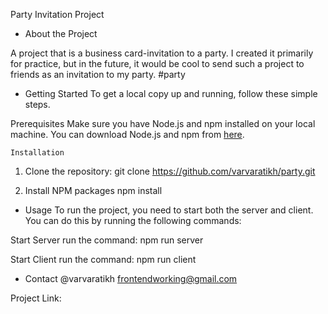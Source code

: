 Party Invitation Project

- About the Project

A project that is a business card-invitation to a party. I created it primarily for practice, but in the future, it would be cool to send such a project to friends as an invitation to my party. #party

- Getting Started
  To get a local copy up and running, follow these simple steps.

Prerequisites
  Make sure you have Node.js and npm installed on your local machine. You can download Node.js and npm from [here](https://nodejs.org/).

    Installation

1) Clone the repository:
    git clone https://github.com/varvaratikh/party.git

2) Install NPM packages
    npm install

- Usage 
  To run the project, you need to start both the server and client. You can do this by running the following commands:

Start Server
    run the command: npm run server

Start Client
    run the command: npm run client



- Contact
    @varvaratikh
    frontendworking@gmail.com

Project Link: 